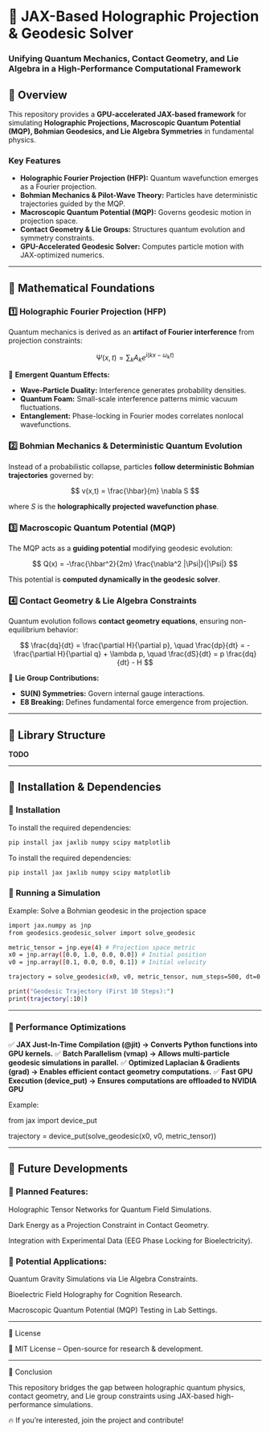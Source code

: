 # 🚀 JAX-Based Holographic Projection & Geodesic Solver
### **Unifying Quantum Mechanics, Contact Geometry, and Lie Algebra in a High-Performance Computational Framework**

## 🔹 Overview
This repository provides a **GPU-accelerated JAX-based framework** for simulating **Holographic Projections, Macroscopic Quantum Potential (MQP), Bohmian Geodesics, and Lie Algebra Symmetries** in fundamental physics.

### **Key Features**
- **Holographic Fourier Projection (HFP):** Quantum wavefunction emerges as a Fourier projection.
- **Bohmian Mechanics & Pilot-Wave Theory:** Particles have deterministic trajectories guided by the MQP.
- **Macroscopic Quantum Potential (MQP):** Governs geodesic motion in projection space.
- **Contact Geometry & Lie Groups:** Structures quantum evolution and symmetry constraints.
- **GPU-Accelerated Geodesic Solver:** Computes particle motion with JAX-optimized numerics.

---

## 🔹 Mathematical Foundations
### **1️⃣ Holographic Fourier Projection (HFP)**
Quantum mechanics is derived as an **artifact of Fourier interference** from projection constraints:

$$
\Psi(x, t) = \sum_k A_k e^{i(kx - \omega_k t)}
$$

📌 **Emergent Quantum Effects:**
- **Wave-Particle Duality:** Interference generates probability densities.
- **Quantum Foam:** Small-scale interference patterns mimic vacuum fluctuations.
- **Entanglement:** Phase-locking in Fourier modes correlates nonlocal wavefunctions.

### **2️⃣ Bohmian Mechanics & Deterministic Quantum Evolution**
Instead of a probabilistic collapse, particles **follow deterministic Bohmian trajectories** governed by:

$$
v(x,t) = \frac{\hbar}{m} \nabla S
$$

where $S$ is the **holographically projected wavefunction phase**.

### **3️⃣ Macroscopic Quantum Potential (MQP)**
The MQP acts as a **guiding potential** modifying geodesic evolution:

$$
Q(x) = -\frac{\hbar^2}{2m} \frac{\nabla^2 |\Psi|}{|\Psi|}
$$

This potential is **computed dynamically in the geodesic solver**.

### **4️⃣ Contact Geometry & Lie Algebra Constraints**
Quantum evolution follows **contact geometry equations**, ensuring non-equilibrium behavior:

$$
\frac{dq}{dt} = \frac{\partial H}{\partial p}, \quad \frac{dp}{dt} = -\frac{\partial H}{\partial q} + \lambda p, \quad \frac{dS}{dt} = p \frac{dq}{dt} - H
$$

📌 **Lie Group Contributions:**
- **SU(N) Symmetries:** Govern internal gauge interactions.
- **E8 Breaking:** Defines fundamental force emergence from projection.

---

## 🔹 Library Structure
**TODO**


---

## 🔹 Installation & Dependencies
### **🔧 Installation**
To install the required dependencies:
```bash
pip install jax jaxlib numpy scipy matplotlib
```

To install the required dependencies:
```bash
pip install jax jaxlib numpy scipy matplotlib
```
### 💾 Running a Simulation

Example: Solve a Bohmian geodesic in the projection space

```bash
import jax.numpy as jnp
from geodesics.geodesic_solver import solve_geodesic

metric_tensor = jnp.eye(4) # Projection space metric
x0 = jnp.array([0.0, 1.0, 0.0, 0.0]) # Initial position
v0 = jnp.array([0.1, 0.0, 0.0, 0.1]) # Initial velocity

trajectory = solve_geodesic(x0, v0, metric_tensor, num_steps=500, dt=0.005)

print("Geodesic Trajectory (First 10 Steps):")
print(trajectory[:10])
```

---

### 🔹 Performance Optimizations

✅ **JAX Just-In-Time Compilation (@jit) → Converts Python functions into GPU kernels.**
✅ **Batch Parallelism (vmap) → Allows multi-particle geodesic simulations in parallel.**
✅ **Optimized Laplacian & Gradients (grad) → Enables efficient contact geometry computations.**
✅ **Fast GPU Execution (device_put) → Ensures computations are offloaded to NVIDIA GPU**

Example:

from jax import device_put

trajectory = device_put(solve_geodesic(x0, v0, metric_tensor))


---

## 🔹 Future Developments

### 🚀 Planned Features:

Holographic Tensor Networks for Quantum Field Simulations.

Dark Energy as a Projection Constraint in Contact Geometry.

Integration with Experimental Data (EEG Phase Locking for Bioelectricity).


### 🔬 Potential Applications:

Quantum Gravity Simulations via Lie Algebra Constraints.

Bioelectric Field Holography for Cognition Research.

Macroscopic Quantum Potential (MQP) Testing in Lab Settings.

---

🔹 License

📜 MIT License – Open-source for research & development.


---

📜 Conclusion

This repository bridges the gap between holographic quantum physics, contact geometry, and Lie group constraints using JAX-based high-performance simulations.

🔥 If you’re interested, join the project and contribute!


